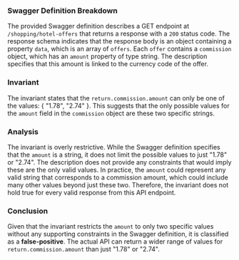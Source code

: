 ### Swagger Definition Breakdown
The provided Swagger definition describes a GET endpoint at `/shopping/hotel-offers` that returns a response with a `200` status code. The response schema indicates that the response body is an object containing a property `data`, which is an array of `offers`. Each `offer` contains a `commission` object, which has an `amount` property of type string. The description specifies that this amount is linked to the currency code of the offer.

### Invariant
The invariant states that the `return.commission.amount` can only be one of the values: { "1.78", "2.74" }. This suggests that the only possible values for the `amount` field in the `commission` object are these two specific strings.

### Analysis
The invariant is overly restrictive. While the Swagger definition specifies that the `amount` is a string, it does not limit the possible values to just "1.78" or "2.74". The description does not provide any constraints that would imply these are the only valid values. In practice, the `amount` could represent any valid string that corresponds to a commission amount, which could include many other values beyond just these two. Therefore, the invariant does not hold true for every valid response from this API endpoint.

### Conclusion
Given that the invariant restricts the `amount` to only two specific values without any supporting constraints in the Swagger definition, it is classified as a **false-positive**. The actual API can return a wider range of values for `return.commission.amount` than just "1.78" or "2.74".
